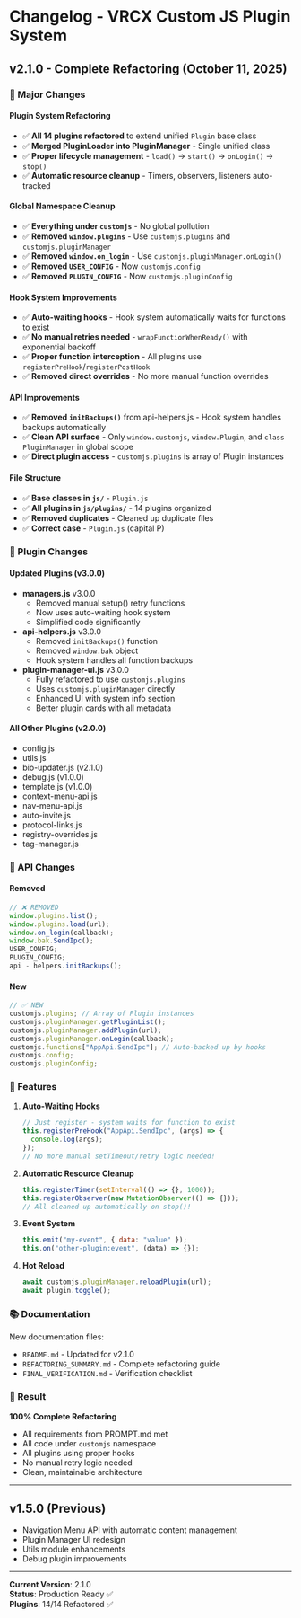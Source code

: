 # Changelog - VRCX Custom JS Plugin System

## v2.1.0 - Complete Refactoring (October 11, 2025)

### 🎯 Major Changes

#### Plugin System Refactoring

- ✅ **All 14 plugins refactored** to extend unified `Plugin` base class
- ✅ **Merged PluginLoader into PluginManager** - Single unified class
- ✅ **Proper lifecycle management** - `load()` → `start()` → `onLogin()` → `stop()`
- ✅ **Automatic resource cleanup** - Timers, observers, listeners auto-tracked

#### Global Namespace Cleanup

- ✅ **Everything under `customjs`** - No global pollution
- ✅ **Removed `window.plugins`** - Use `customjs.plugins` and `customjs.pluginManager`
- ✅ **Removed `window.on_login`** - Use `customjs.pluginManager.onLogin()`
- ✅ **Removed `USER_CONFIG`** - Now `customjs.config`
- ✅ **Removed `PLUGIN_CONFIG`** - Now `customjs.pluginConfig`

#### Hook System Improvements

- ✅ **Auto-waiting hooks** - Hook system automatically waits for functions to exist
- ✅ **No manual retries needed** - `wrapFunctionWhenReady()` with exponential backoff
- ✅ **Proper function interception** - All plugins use `registerPreHook`/`registerPostHook`
- ✅ **Removed direct overrides** - No more manual function overrides

#### API Improvements

- ✅ **Removed `initBackups()`** from api-helpers.js - Hook system handles backups automatically
- ✅ **Clean API surface** - Only `window.customjs`, `window.Plugin`, and `class PluginManager` in global scope
- ✅ **Direct plugin access** - `customjs.plugins` is array of Plugin instances

#### File Structure

- ✅ **Base classes in `js/`** - `Plugin.js`
- ✅ **All plugins in `js/plugins/`** - 14 plugins organized
- ✅ **Removed duplicates** - Cleaned up duplicate files
- ✅ **Correct case** - `Plugin.js` (capital P)

### 🔧 Plugin Changes

#### Updated Plugins (v3.0.0)

- **managers.js** v3.0.0
  - Removed manual setup() retry functions
  - Now uses auto-waiting hook system
  - Simplified code significantly
- **api-helpers.js** v3.0.0
  - Removed `initBackups()` function
  - Removed `window.bak` object
  - Hook system handles all function backups
- **plugin-manager-ui.js** v3.0.0
  - Fully refactored to use `customjs.plugins`
  - Uses `customjs.pluginManager` directly
  - Enhanced UI with system info section
  - Better plugin cards with all metadata

#### All Other Plugins (v2.0.0)

- config.js
- utils.js
- bio-updater.js (v2.1.0)
- debug.js (v1.0.0)
- template.js (v1.0.0)
- context-menu-api.js
- nav-menu-api.js
- auto-invite.js
- protocol-links.js
- registry-overrides.js
- tag-manager.js

### 📝 API Changes

#### Removed

```javascript
// ❌ REMOVED
window.plugins.list();
window.plugins.load(url);
window.on_login(callback);
window.bak.SendIpc();
USER_CONFIG;
PLUGIN_CONFIG;
api - helpers.initBackups();
```

#### New

```javascript
// ✅ NEW
customjs.plugins; // Array of Plugin instances
customjs.pluginManager.getPluginList();
customjs.pluginManager.addPlugin(url);
customjs.pluginManager.onLogin(callback);
customjs.functions["AppApi.SendIpc"]; // Auto-backed up by hooks
customjs.config;
customjs.pluginConfig;
```

### 🚀 Features

1. **Auto-Waiting Hooks**

   ```javascript
   // Just register - system waits for function to exist
   this.registerPreHook("AppApi.SendIpc", (args) => {
     console.log(args);
   });
   // No more manual setTimeout/retry logic needed!
   ```

2. **Automatic Resource Cleanup**

   ```javascript
   this.registerTimer(setInterval(() => {}, 1000));
   this.registerObserver(new MutationObserver(() => {}));
   // All cleaned up automatically on stop()!
   ```

3. **Event System**

   ```javascript
   this.emit("my-event", { data: "value" });
   this.on("other-plugin:event", (data) => {});
   ```

4. **Hot Reload**
   ```javascript
   await customjs.pluginManager.reloadPlugin(url);
   await plugin.toggle();
   ```

### 📚 Documentation

New documentation files:

- `README.md` - Updated for v2.1.0
- `REFACTORING_SUMMARY.md` - Complete refactoring guide
- `FINAL_VERIFICATION.md` - Verification checklist

### 🎉 Result

**100% Complete Refactoring**

- All requirements from PROMPT.md met
- All code under `customjs` namespace
- All plugins using proper hooks
- No manual retry logic needed
- Clean, maintainable architecture

---

## v1.5.0 (Previous)

- Navigation Menu API with automatic content management
- Plugin Manager UI redesign
- Utils module enhancements
- Debug plugin improvements

---

**Current Version**: 2.1.0  
**Status**: Production Ready ✅  
**Plugins**: 14/14 Refactored ✅
